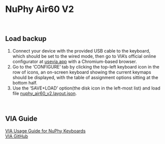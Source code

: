 # NuPhy Air60 V2

<br>

Load backup
----------
1. Connect your device with the provided USB cable to the keyboard, which should be set to the wired mode, then go to VIA’s official online configurator at [usevia.app](https://usevia.app/) with a Chromium-based browser.
2. Go to the ‘CONFIGURE’ tab by clicking the top-left keyboard icon in the row of icons, an on-screen keyboard showing the current keymaps should be displayed, with the table of assignment options sitting at the bottom half.
3. Use the ‘SAVE+LOAD’ option(the disk icon in the left-most list) and load file [nuphy_air60_v2.layout.json](https://github.com/devcosmos/nuphy/blob/main/nuphy_air60_v2.layout.json).

<br>

VIA Guide
----------
[VIA Usage Guide for NuPhy Keyboards](https://nuphy.com/pages/via-usage-guide-for-nuphy-keyboards)  
[VIA GitHub](https://github.com/the-via/app)
